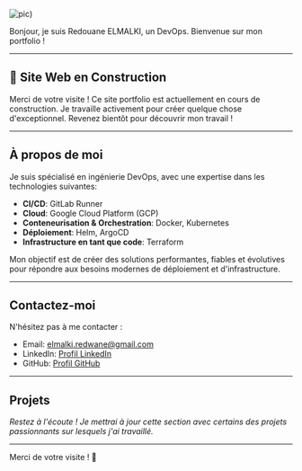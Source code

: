 ![pic](https://drive.google.com/file/d/1Jee4m4DkfAU3xIxAq1k53Z-hi6OZ7TSi/view?usp=sharing))

Bonjour, je suis Redouane ELMALKI, un DevOps. Bienvenue sur mon portfolio !

---

## 🚧 Site Web en Construction 

Merci de votre visite ! Ce site portfolio est actuellement en cours de construction. Je travaille activement pour créer quelque chose d'exceptionnel. Revenez bientôt pour découvrir mon travail !

---

## À propos de moi

Je suis spécialisé en ingénierie DevOps, avec une expertise dans les technologies suivantes:

- **CI/CD**: GitLab Runner
- **Cloud**: Google Cloud Platform (GCP)
- **Conteneurisation & Orchestration**: Docker, Kubernetes
- **Déploiement**: Helm, ArgoCD
- **Infrastructure en tant que code**: Terraform

Mon objectif est de créer des solutions performantes, fiables et évolutives pour répondre aux besoins modernes de déploiement et d'infrastructure.

---

## Contactez-moi

N'hésitez pas à me contacter :

- Email: [elmalki.redwane@gmail.com](mailto:elmalki.redwane@gmail.com)
- LinkedIn: [Profil LinkedIn](https://www.linkedin.com/in/redouane-elmalki-525b8950/)
- GitHub: [Profil GitHub](https://github.com/relmalki)

---

## Projets

*Restez à l'écoute ! Je mettrai à jour cette section avec certains des projets passionnants sur lesquels j'ai travaillé.*

---

Merci de votre visite ! 🌟
